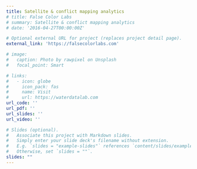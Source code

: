 ```yaml
---
title: Satellite & conflict mapping analytics
# title: False Color Labs
# summary: Satellite & conflict mapping analytics
# date: '2016-04-27T00:00:00Z'

# Optional external URL for project (replaces project detail page).
external_link: 'https://falsecolorlabs.com'

# image:
#   caption: Photo by rawpixel on Unsplash
#   focal_point: Smart

# links:
#   - icon: globe
#     icon_pack: fas
#     name: Visit
#     url: https://waterdatalab.com
url_code: ''
url_pdf: ''
url_slides: ''
url_video: ''

# Slides (optional).
#   Associate this project with Markdown slides.
#   Simply enter your slide deck's filename without extension.
#   E.g. `slides = "example-slides"` references `content/slides/example-slides.md`.
#   Otherwise, set `slides = ""`.
slides: ""
---
```



